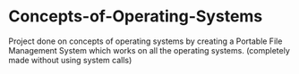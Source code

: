 # Concepts-of-Operating-Systems
Project done on concepts of operating systems by creating a Portable File Management System which works on all the operating systems. (completely made without using system calls)
